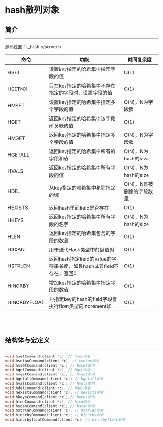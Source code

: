 # hash散列对象

## 简介

---
源码位置：t_hash.c/server.h

|命令|功能|时间复杂度|
|---|---|---|
|HSET|设置key指定的哈希集中指定字段的值|O(1)|
|HSETNX|只在key指定的哈希集中不存在指定的字段时，设置字段的值|O(1)|
|HMSET|设置key指定的哈希集中指定多个字段的值|O(N)，N为字段数|
|HGET|返回key指定的哈希集中该字段所关联的值|O(1)|
|HMGET|返回key指定的哈希集中指定多个字段的值|O(N)，N为字段数|
|HGETALL|返回key指定的哈希集中所有的字段和值|O(N)，N为hash的size|
|HVALS|返回key指定的哈希集中所有字段的值|O(N)，N为hash的size|
|HDEL|从key指定的哈希集中移除指定的域|O(N)，N是被删除的字段数量|
|HEXISTS|返回hash里面field是否存在|O(1)|
|HKEYS|返回key指定的哈希集中所有字段的名字|O(N)，N为hash的size|
|HLEN|返回key指定的哈希集包含的字段的数量|O(1)|
|HSCAN|用于迭代Hash类型中的键值对|O(1)|
|HSTRLEN|返回hash指定field的value的字符串长度，如果hash或者field不存在，返回0|O(1)|
|HINCRBY|增加key指定的哈希集中指定字段的数值|O(1)|
|HINCRBYFLOAT|为指定key的hash的field字段值执行float类型的increment加|O(1)|

</br>
</br>

## 结构体与宏定义

---

``` c
void hsetCommand(client *c); // hset命令
void hsetnxCommand(client *c); // hsetnx命令
void hmsetCommand(client *c); // hmset命令
void hgetCommand(client *c); // hget命令
void hmgetCommand(client *c); // hmget命令
void hgetallCommand(client *c); // hgetall命令
void hvalsCommand(client *c); // hvals命令
void hdelCommand(client *c); // hdel命令
void hexistsCommand(client *c); // hexists命令
void hkeysCommand(client *c); // hkeys命令
void hlenCommand(client *c); // hlen命令
void hscanCommand(client *c); // hscan命令
void hstrlenCommand(client *c); // hstrlen命令
void hincrbyCommand(client *c); // hincrby命令
void hincrbyfloatCommand(client *c); // hincrbyfloat命令
```
